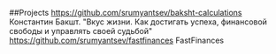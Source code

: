 ##Projects
https://github.com/srumyantsev/baksht-calculations Константин Бакшт. "Вкус жизни. Как достигать успеха, финансовой свободы и управлять своей судьбой"
https://github.com/srumyantsev/fastfinances FastFinances
